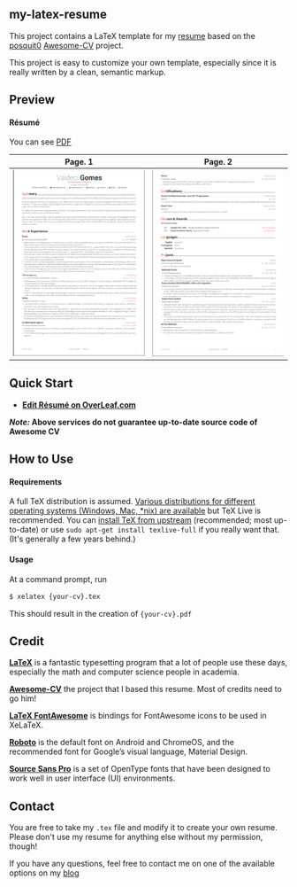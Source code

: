 ## my-latex-resume

This project contains a LaTeX template for my [resume](https://coderade.github.io/resume/valdeci-resume.pdf) based on 
the [posquit0](https://github.com/posquit0) [Awesome-CV](https://github.com/posquit0/Awesome-CV) project.

This project is easy to customize your own template, especially since it is really written by a clean,
semantic markup.


## Preview

#### Résumé

You can see [PDF](https://coderade.github.io/resume/valdeci-resume.pdf)

| Page. 1 | Page. 2 |
|:---:|:---:|
| [![Résumé](https://raw.githubusercontent.com/coderade/my-latex-resume/master/examples/resume-0.png)](https://raw.githubusercontent.com/coderade/my-latex-resume/master/examples/resume.pdf)  | [![Résumé](https://raw.githubusercontent.com/coderade/my-latex-resume/master/examples/resume-1.png)](https://raw.githubusercontent.com/coderade/my-latex-resume/master/examples/resume.pdf) |


## Quick Start

* [**Edit Résumé on OverLeaf.com**](https://www.overleaf.com/latex/templates/awesome-cv/tvmzpvdjfqxp)

**_Note:_ Above services do not guarantee up-to-date source code of Awesome CV**


## How to Use

#### Requirements

A full TeX distribution is assumed.  [Various distributions for different operating systems (Windows, Mac, \*nix) are available](http://tex.stackexchange.com/q/55437) but TeX Live is recommended.
You can [install TeX from upstream](http://tex.stackexchange.com/q/1092) (recommended; most up-to-date) or use `sudo apt-get install texlive-full` if you really want that.  (It's generally a few years behind.)

#### Usage

At a command prompt, run

```bash
$ xelatex {your-cv}.tex
```

This should result in the creation of ``{your-cv}.pdf``


## Credit

[**LaTeX**](http://www.latex-project.org) is a fantastic typesetting program that a lot of people use these days, especially the math and computer science people in academia.

[**Awesome-CV**](https://github.com/coderade/my-latex-resume) the project that I based this resume. Most of credits need to go him!

[**LaTeX FontAwesome**](https://github.com/furl/latex-fontawesome) is bindings for FontAwesome icons to be used in XeLaTeX.

[**Roboto**](https://github.com/google/roboto) is the default font on Android and ChromeOS, and the recommended font for Google’s visual language, Material Design.

[**Source Sans Pro**](https://github.com/adobe-fonts/source-sans-pro) is a set of OpenType fonts that have been designed to work well in user interface (UI) environments.


## Contact

You are free to take my `.tex` file and modify it to create your own resume. Please don't use my resume for anything 
else without my permission, though!

If you have any questions, feel free to contact me on one of the available options on my [blog](https://coderade.github.io/)

